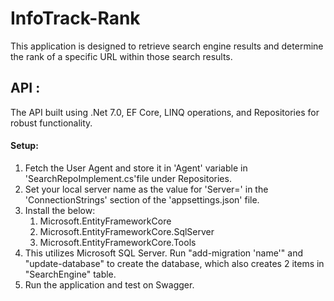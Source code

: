 # InfoTrack-Rank
This application is designed to retrieve search engine results and determine the rank of a specific URL within those search results.
## API : 
The API built using .Net 7.0, EF Core, LINQ operations, and Repositories for robust functionality. 
#### Setup:
1. Fetch the User Agent and store it in 'Agent' variable in 'SearchRepoImplement.cs'file under Repositories.
2. Set your local server name as the value for 'Server=' in the 'ConnectionStrings' section of the 'appsettings.json' file.
3. Install the below:
   1. Microsoft.EntityFrameworkCore
   2. Microsoft.EntityFrameworkCore.SqlServer
   3. Microsoft.EntityFrameworkCore.Tools
4. This utilizes Microsoft SQL Server. Run "add-migration 'name'" and "update-database" to create the database, which also creates 2 items in "SearchEngine" table.
5. Run the application and test on Swagger.
